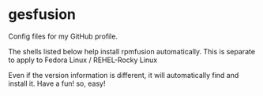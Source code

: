 # gesfusion
Config files for my GitHub profile.

The shells listed below help install rpmfusion automatically.
This is separate to apply to Fedora Linux / REHEL-Rocky Linux

Even if the version information is different, it will automatically find and install it.
Have a fun! so, easy!
